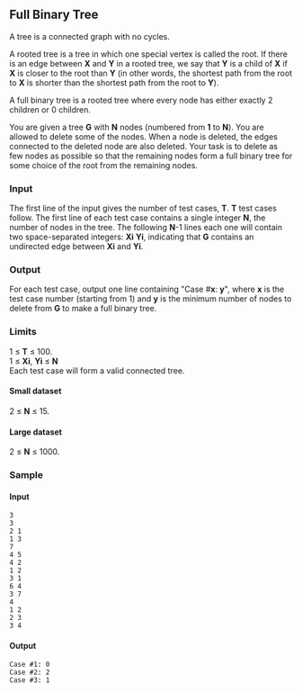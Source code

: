 Full Binary Tree
---

A tree is a connected graph with no cycles.

A rooted tree is a tree in which one special vertex is called the root. If there is an edge between  **X**  and  **Y**  in a rooted tree, we say that  **Y**  is a child of  **X**  if  **X**  is closer to the root than  **Y**  (in other words, the shortest path from the root to  **X**  is shorter than the shortest path from the root to  **Y**).

A full binary tree is a rooted tree where every node has either exactly 2 children or 0 children.

You are given a tree  **G**  with  **N**  nodes (numbered from  **1**  to  **N**). You are allowed to delete some of the nodes. When a node is deleted, the edges connected to the deleted node are also deleted. Your task is to delete as few nodes as possible so that the remaining nodes form a full binary tree for some choice of the root from the remaining nodes.

### Input

The first line of the input gives the number of test cases,  **T**.  **T**  test cases follow. The first line of each test case contains a single integer  **N**, the number of nodes in the tree. The following  **N**-1 lines each one will contain two space-separated integers:  **Xi**  **Yi**, indicating that  **G**  contains an undirected edge between  **Xi**  and  **Yi**.

### Output

For each test case, output one line containing "Case #**x**:  **y**", where  **x**  is the test case number (starting from 1) and  **y**  is the minimum number of nodes to delete from  **G**  to make a full binary tree.

### Limits

1 ≤  **T**  ≤ 100.  
1 ≤  **Xi**,  **Yi**  ≤  **N**  
Each test case will form a valid connected tree.

#### Small dataset

2 ≤  **N**  ≤ 15.  

#### Large dataset

2 ≤  **N**  ≤ 1000.  

### Sample

#### Input  
    3
    3
    2 1
    1 3
    7
    4 5
    4 2
    1 2
    3 1
    6 4
    3 7
    4
    1 2
    2 3
    3 4
  
#### Output  
    Case #1: 0
    Case #2: 2
    Case #3: 1

